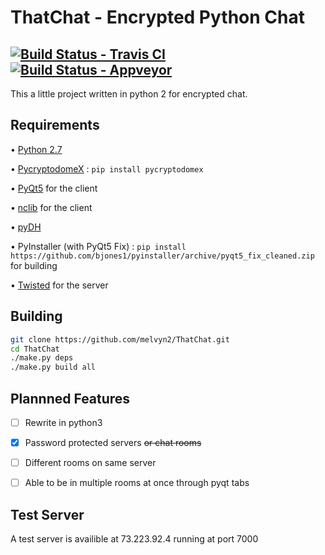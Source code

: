 ThatChat - Encrypted Python Chat
================================
[![Build Status - Travis CI](https://travis-ci.org/melvyn2/ThatChat.svg?branch=master)](https://travis-ci.org/melvyn2/ThatChat) [![Build Status - Appveyor](https://ci.appveyor.com/api/projects/status/github/melvyn2/thatchat?svg=true)](https://ci.appveyor.com/project/melvyn2/thatchat)
---
This a little project written in python 2 for encrypted chat.


Requirements
------------
• [Python 2.7](https://www.python.org/)

• [PycryptodomeX](https://github.com/Legrandin/pycryptodome) : `pip install pycryptodomex`

• [PyQt5](https://www.riverbankcomputing.com/software/pyqt/download5) for the client

• [nclib](https://github.com/rhelmot/nclib) for the client

• [pyDH](https://github.com/amiralis/pyDH)

• PyInstaller (with PyQt5 Fix) : `pip install https://github.com/bjones1/pyinstaller/archive/pyqt5_fix_cleaned.zip` for building

• [Twisted](http://twistedmatrix.com/) for the server


Building
--------
```bash
git clone https://github.com/melvyn2/ThatChat.git
cd ThatChat
./make.py deps
./make.py build all
```

Plannned Features
-----------------
- [ ] Rewrite in python3

- [x] Password protected servers ~~or chat rooms~~

- [ ] Different rooms on same server

- [ ] Able to be in multiple rooms at once through pyqt tabs

Test Server
-----------
A test server is availible at 73.223.92.4 running at port 7000
